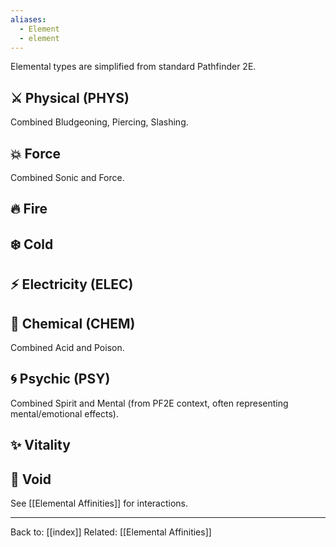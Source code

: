```yaml
---
aliases:
  - Element
  - element
---
```

Elemental types are simplified from standard Pathfinder 2E.
## ⚔️ Physical (PHYS)
Combined Bludgeoning, Piercing, Slashing.
## 💥 Force
Combined Sonic and Force.
## 🔥 Fire
## ❄️ Cold
## ⚡ Electricity (ELEC)
## 🧪 Chemical (CHEM)
Combined Acid and Poison.
## 🌀 Psychic (PSY)
Combined Spirit and Mental (from PF2E context, often representing mental/emotional effects).
## ✨ Vitality
## 🌌 Void


See [[Elemental Affinities]] for interactions.

---
Back to: [[index]]
Related: [[Elemental Affinities]]
